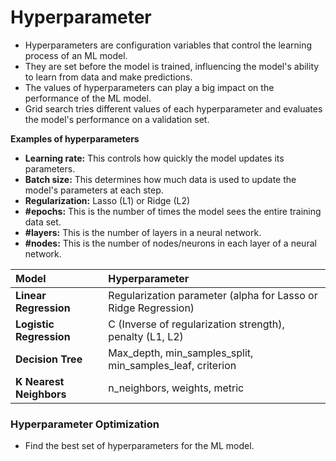# **Hyperparameter**

- Hyperparameters are configuration variables that control the learning process of an ML model.
- They are set before the model is trained, influencing the model's ability to learn from data and make predictions.
- The values of hyperparameters can play a big impact on the performance of the ML model.
- Grid search tries different values of each hyperparameter and evaluates the model's performance on a validation set.

**Examples of hyperparameters**
- **Learning rate:** This controls how quickly the model updates its parameters.
- **Batch size:** This determines how much data is used to update the model's parameters at each step.
- **Regularization:** Lasso (L1) or Ridge (L2)
- **#epochs:** This is the number of times the model sees the entire training data set.
- **#layers:** This is the number of layers in a neural network.
- **#nodes:** This is the number of nodes/neurons in each layer of a neural network.

**Model** | **Hyperparameter**
:--- | :---
**Linear Regression** | Regularization parameter (alpha for Lasso or Ridge Regression)
**Logistic Regression** | C (Inverse of regularization strength), penalty (L1, L2)
**Decision Tree** | Max_depth, min_samples_split, min_samples_leaf, criterion
**K Nearest Neighbors** | n_neighbors, weights, metric

### **Hyperparameter Optimization**
- Find the best set of hyperparameters for the ML model.
